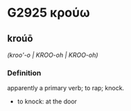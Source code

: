 # G2925 κρούω

## kroúō

_(kroo'-o | KROO-oh | KROO-oh)_

### Definition

apparently a primary verb; to rap; knock.

- to knock: at the door

